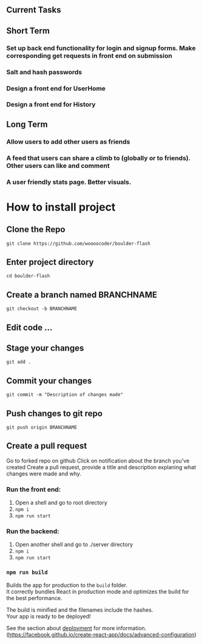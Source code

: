 ## Current Tasks
## Short Term
### Set up back end functionality for login and signup forms. Make corresponding get requests in front end on submission 
### Salt and hash passwords

### Design a front end for UserHome
### Design a front end for History

## Long Term
### Allow users to add other users as friends
### A feed that users can share a climb to (globally or to friends). Other users can like and comment
### A user friendly stats page. Better visuals. 

# How to install project 
## Clone the Repo
`git clone https://github.com/woooocoder/boulder-flash`
## Enter project directory
`cd boulder-flash`
## Create a branch named BRANCHNAME
`git checkout -b BRANCHNAME`
## Edit code ... 
## Stage your changes
`git add .`
## Commit your changes
`git commit -m "Description of changes made"`
## Push changes to git repo
`git push origin BRANCHNAME`
## Create a pull request
Go to forked repo on github
Click on notification about the branch you've created
Create a pull request, provide a title and description explaning what changes were made and why.


### Run the front end:
1. Open a shell and go to root directory
2. `npm i`
3. `npm run start`
### Run the backend:
1. Open another shell and go to ./server directory
2. `npm i`
3. `npm run start` 



### `npm run build`

Builds the app for production to the `build` folder.\
It correctly bundles React in production mode and optimizes the build for the best performance.

The build is minified and the filenames include the hashes.\
Your app is ready to be deployed!

See the section about [deployment](https://facebook.github.io/create-react-app/docs/deployment) for more information.
(https://facebook.github.io/create-react-app/docs/advanced-configuration)
